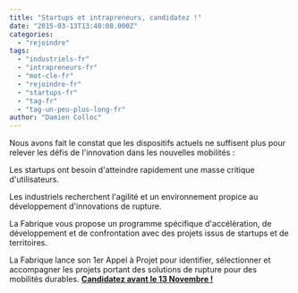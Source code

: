 ```yaml
---
title: "Startups et intrapreneurs, candidatez !"
date: "2015-03-13T13:40:08.000Z"
categories: 
  - "rejoindre"
tags: 
  - "industriels-fr"
  - "intrapreneurs-fr"
  - "mot-cle-fr"
  - "rejoindre-fr"
  - "startups-fr"
  - "tag-fr"
  - "tag-un-peu-plus-long-fr"
author: "Damien Colloc"
---
```


Nous avons fait le constat que les dispositifs actuels ne suffisent plus pour relever les défis de l'innovation dans les nouvelles mobilités :

Les startups ont besoin d'atteindre rapidement une masse critique d'utilisateurs.

Les industriels recherchent l'agilité et un environnement propice au développement d'innovations de rupture.

La Fabrique vous propose un programme spécifique d'accélération, de développement et de confrontation avec des projets issus de startups et de territoires.

La Fabrique lance son 1er Appel à Projet pour identifier, sélectionner et accompagner les projets portant des solutions de rupture pour des mobilités durables. **[Candidatez avant le 13 Novembre !](http://aap-lafabriquedesmobilites.strikingly.com/)**
